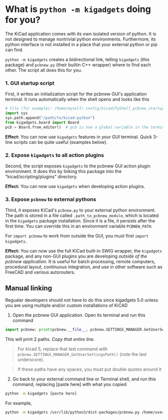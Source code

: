 # What is `python -m kigadgets` doing for you?

The KiCad application comes with its own isolated version of python. It is not designed to manage nontrivial python environments. Furthermore, its python interface is not installed in a place that your external python or pip can find.

`python -m kigadgets` creates a bidirectional link, telling `kigadgets` (this package) and `pcbnew.py` (their builtin C++ wrapper) where to find each other. The script all does this for you.

### 1. GUI startup script
First, it writes an initialization script for the pcbnew GUI's application terminal. It runs automatically when the shell opens and looks like this
```python
# File (for example): /home/myself/.config/kicad/PyShell_pcbnew_startup.py
import sys
sys.path.append("/path/to/kicad-python")
from kigadgets.board import Board
pcb = Board.from_editor()  # pcb is now a global variable in the terminal
```
**Effect:** You can now use `kigadgets` features in your GUI terminal. Quick 3-line scripts can be quite useful (examples below).

### 2. Expose `kigadgets` to all action plugins
Second, the script exposes `kigadgets` to the pcbnew GUI action plugin environment. It does this by linking this package into the "kicad/scripting/plugins" directory.

**Effect:** You can now use `kigadgets` when developing action plugins.

### 3. Expose `pcbnew` to external pythons
Third, it exposes KiCad's `pcbnew.py` to your external python environment. The path is stored in a file called `.path_to_pcbnew_module`, which is located in the `kigadgets` package installation. Since it is a file, it persists after the first time. You can override this in an environment variable `PCBNEW_PATH`.

For `import pcbnew` to work from outside the GUI, you must first `import kigadgets`.

**Effect:** You can now use the full KiCad built-in SWIG wrapper, the `kigadgets` package, and any non-GUI plugins you are developing *outside of the pcbnew application*. It is useful for batch processing, remote computers, procedural layout, continuous integration, and use in other software such as FreeCAD and various autorouters.


## Manual linking
Regualar developers should not have to do this since kigadgets 5.0 unless you are using multiple and/or custom installations of KiCAD

1. Open the pcbnew GUI application. Open its terminal and run this command
```python
import pcbnew; print(pcbnew.__file__, pcbnew.SETTINGS_MANAGER.GetUserSettingsPath())
```
This will print 2 paths. *Copy that entire line.*

> For kicad 5, replace that last command with `pcbnew.SETTINGS_MANAGER_GetUserSettingsPath()` (note the last underscore).

> If these paths have any spaces, you must put double quotes around it

2. Go back to your external command line or Terminal shell, and run this command, replacing \[paste here\] with what you copied
```bash
python -m kigadgets [paste here]
```
For example,
```bash
python -m kigadgets /usr/lib/python3/dist-packages/pcbnew.py /home/username/.config/kicad
```
